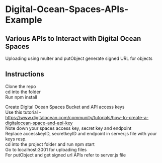 # Digital-Ocean-Spaces-APIs-Example

## Various APIs to Interact with Digital Ocean Spaces
Uploading using multer and putObject
generate signed URL for objects



## Instructions

Clone the repo <br/>
cd into the folder<br/>
Run npm install <br/>

Create Digital Ocean Spaces Bucket and API access keys <br/>
Use this tutorial - <br/>
https://www.digitalocean.com/community/tutorials/how-to-create-a-digitalocean-space-and-api-key
<br/>
Note down your spaces access key, secret key and endpoint
<br/>
Replace accesskeyID, secretkeyID and endpoint in server.js file with your keys resp.<br/>
cd into the project folder and run npm start <br/>
Go to localhost:3001 for uploading files <br/>
For putObject and get signed url APIs refer to server.js file
